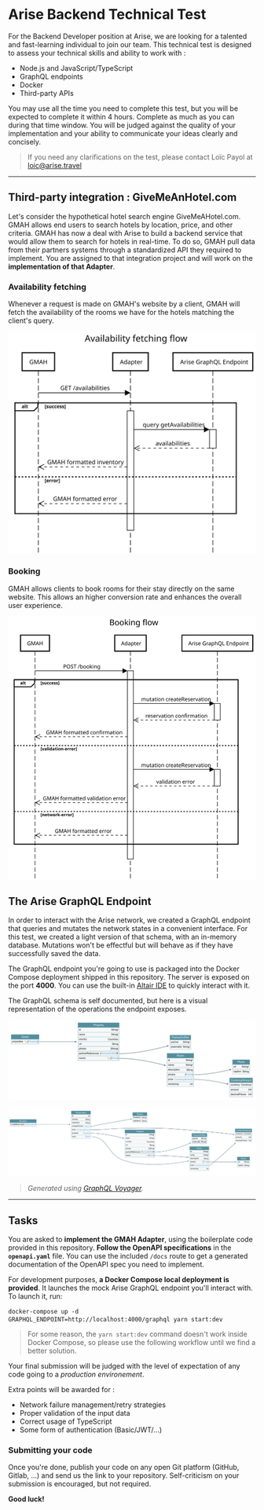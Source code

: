 # Arise Backend Technical Test

For the Backend Developer position at Arise, we are looking for a talented
and fast-learning individual to join our team.
This technical test is designed to assess your technical skills and ability to
work with :

- Node.js and JavaScript/TypeScript
- GraphQL endpoints
- Docker
- Third-party APIs

You may use all the time you need to complete this test, but you will be expected
to complete it within 4 hours.
Complete as much as you can during that time window. You will be judged against
the quality of your implementation and your ability to communicate your ideas clearly and concisely.

> If you need any clarifications on the test, please contact Loïc Payol at <loic@arise.travel>

---

## Third-party integration : GiveMeAnHotel.com

Let's consider the hypothetical hotel search engine GiveMeAHotel.com.
GMAH allows end users to search hotels by location, price, and other criteria.
GMAH has now a deal with Arise to build a backend service that would allow them
to search for hotels in real-time. To do so, GMAH pull data from their partners
systems through a standardized API they required to implement. You are assigned
to that integration project and will work on the **implementation of that Adapter**.

### Availability fetching

Whenever a request is made on GMAH's website by a client, GMAH will fetch the
availability of the rooms we have for the hotels matching the client's query.

![Availability fetching flow](./assets/get-availabilities.svg)

### Booking

GMAH allows clients to book rooms for their stay directly on the same website.
This allows an higher conversion rate and enhances the overall user experience.

![Booking flow](./assets/post-booking.svg)

## The Arise GraphQL Endpoint

In order to interact with the Arise network, we created a GraphQL endpoint that
queries and mutates the network states in a convenient interface. For this test,
we created a light version of that schema, with an in-memory database. Mutations
won't be effectful but will behave as if they have successfully saved the data.

The GraphQL endpoint you're going to use is packaged into the Docker Compose
deployment shipped in this repository. The server is exposed on the port **4000**.
You can use the built-in [Altair IDE](http://localhost:4000/altair) to quickly
interact with it.

The GraphQL schema is self documented, but here is a visual representation of the
operations the endpoint exposes.

![Arise GraphQL queries](./assets/arise-graphql-queries.png)

![Arise GraphQL mutations](./assets/arise-graphql-mutations.png)

> *Generated using [GraphQL Voyager](https://apis.guru/graphql-voyager/).*

---

## Tasks

You are asked to **implement the GMAH Adapter**, using the boilerplate code provided
in this repository. **Follow the OpenAPI specifications** in the **`openapi.yaml`** file.
You can use the included `/docs` route to get a generated documentation of the
OpenAPI spec you need to implement.

For development purposes, **a Docker Compose local deployment is provided**. It
launches the mock Arise GraphQL endpoint you'll interact with. To launch it, run:

```shell
docker-compose up -d
GRAPHQL_ENDPOINT=http://localhost:4000/graphql yarn start:dev
```

> For some reason, the `yarn start:dev` command doesn't work inside Docker Compose,
> so please use the following workflow until we find a better solution.

Your final submission will be judged with the level of expectation of any code
going to a _production environement_.

Extra points will be awarded for :

- Network failure management/retry strategies
- Proper validation of the input data
- Correct usage of TypeScript
- Some form of authentication (Basic/JWT/...)

### Submitting your code

Once you're done, publish your code on any open Git platform (GitHub, Gitlab, ...)
and send us the link to your repository.
Self-criticism on your submission is encouraged, but not required.

**Good luck!**
